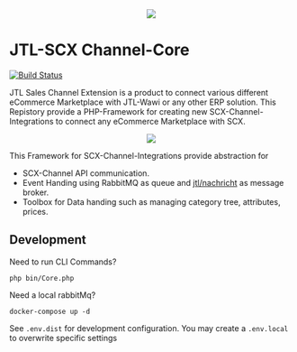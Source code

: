 <div align="center">
  <img src="https://cdn.eazyauction.de/eastatic/scx_logo.png">
</div>

# JTL-SCX Channel-Core

[![Build Status](https://travis-ci.org/jtl-scx/channel-core.svg?branch=master)](https://travis-ci.org/jtl-scx/channel-core)

JTL Sales Channel Extension is a product to connect various different eCommerce Marketplace with JTL-Wawi or any other ERP solution. This Repistory provide a PHP-Framework for creating new SCX-Channel-Integrations to connect any eCommerce Marketplace with SCX. 

<div align="center">
  <img src="https://cdn.eazyauction.de/eastatic/JTL-SCX.png">
</div>

This Framework for SCX-Channel-Integrations provide abstraction for

* SCX-Channel API communication.
* Event Handing using RabbitMQ as queue and [jtl/nachricht](https://github.com/jtl-software/nachricht) as message broker.
* Toolbox for Data handing such as managing category tree, attributes, prices.

## Development

Need to run CLI Commands?
````
php bin/Core.php
````

Need a local rabbitMq? 
````
docker-compose up -d
````

See `.env.dist` for development configuration. You may create a `.env.local` to overwrite specific settings
